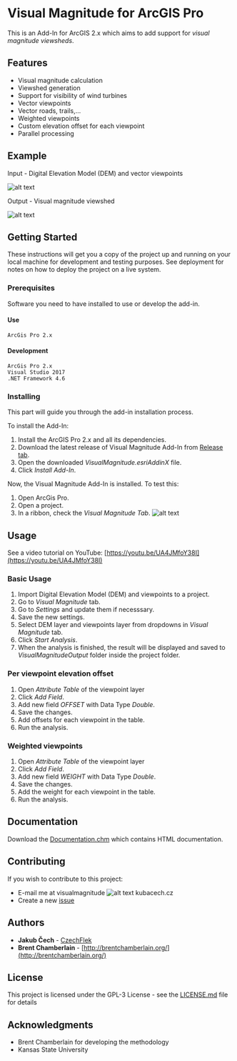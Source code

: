# Visual Magnitude for ArcGIS Pro

This is an Add-In for ArcGIS 2.x which aims to add support for _visual magnitude viewsheds_.

## Features
* Visual magnitude calculation
* Viewshed generation
* Support for visibility of wind turbines
* Vector viewpoints
* Vector roads, trails,...
* Weighted viewpoints
* Custom elevation offset for each viewpoint
* Parallel processing

## Example
Input - Digital Elevation Model (DEM) and vector viewpoints

![alt text](http://share.kubacech.cz/input1.jpg "DEM and viewpoints")

Output - Visual magnitude viewshed

![alt text](http://share.kubacech.cz/result1.jpg "Visual magnitude viewshed")

## Getting Started

These instructions will get you a copy of the project up and running on your local machine for development and testing purposes. See deployment for notes on how to deploy the project on a live system.

### Prerequisites
Software you need to have installed to use or develop the add-in.
#### Use
```
ArcGis Pro 2.x
```

#### Development
```
ArcGis Pro 2.x
Visual Studio 2017
.NET Framework 4.6
```

### Installing

This part will guide you through the add-in installation process.

To install the Add-In:
1. Install the ArcGIS Pro 2.x and all its dependencies.
2. Download the latest release of Visual Magnitude Add-In from [Release tab](https://github.com/czechflek/VisualMagnitude/releases).
3. Open the downloaded _VisualMagnitude.esriAddinX_ file.
4. Click _Install Add-In_.

Now, the Visual Magnitude Add-In is installed. To test this:
1. Open ArcGis Pro.
2. Open a project.
3. In a ribbon, check the _Visual Magnitude Tab_.
![alt text](http://share.kubacech.cz/ribbon.PNG "Visual Magnitude tab")

## Usage
See a video tutorial on YouTube: [https://youtu.be/UA4JMfoY38I](https://youtu.be/UA4JMfoY38I)

### Basic Usage
1. Import Digital Elevation Model (DEM) and viewpoints to a project.
2. Go to _Visual Magnitude_ tab.
3. Go to _Settings_ and update them if necesssary.
4. Save the new settings.
5. Select DEM layer and viewpoints layer from dropdowns in _Visual Magnitude_ tab.
6. Click _Start Analysis_.
7. When the analysis is finished, the result will be displayed and saved to _VisualMagnitudeOutput_ folder inside the project folder.

### Per viewpoint elevation offset
1. Open _Attribute Table_ of the viewpoint layer
2. Click _Add Field_.
3. Add new field _OFFSET_ with Data Type _Double_.
4. Save the changes.
5. Add offsets for each viewpoint in the table.
6. Run the analysis.

### Weighted viewpoints
1. Open _Attribute Table_ of the viewpoint layer
2. Click _Add Field_.
3. Add new field _WEIGHT_ with Data Type _Double_.
4. Save the changes.
5. Add the weight for each viewpoint in the table.
6. Run the analysis.

## Documentation
Download the [Documentation.chm](Documentation.chm) which contains HTML documentation.

## Contributing

If you wish to contribute to this project:
- E-mail me at visualmagnitude ![alt text](http://share.kubacech.cz/at_sign.png "at") kubacech.cz
- Create a new [issue](https://github.com/czechflek/VisualMagnitude/issues)


## Authors

* **Jakub Čech** - [CzechFlek](https://github.com/czechflek)
* **Brent Chamberlain** - [http://brentchamberlain.org/](http://brentchamberlain.org/)


## License

This project is licensed under the GPL-3 License - see the [LICENSE.md](LICENSE.md) file for details

## Acknowledgments

* Brent Chamberlain for developing the methodology
* Kansas State University
